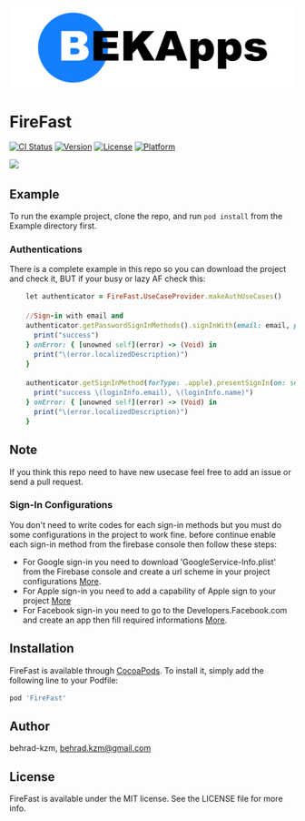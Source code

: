 <img src="https://github.com/behrad-kzm/BEKDesing/blob/master/Images/BEKHeader.png">

# FireFast

[![CI Status](https://img.shields.io/travis/behrad-kzm/FireFast.svg?style=flat)](https://travis-ci.org/behrad-kzm/FireFast)
[![Version](https://img.shields.io/cocoapods/v/FireFast.svg?style=flat)](https://cocoapods.org/pods/FireFast)
[![License](https://img.shields.io/cocoapods/l/FireFast.svg?style=flat)](https://cocoapods.org/pods/FireFast)
[![Platform](https://img.shields.io/cocoapods/p/FireFast.svg?style=flat)](https://cocoapods.org/pods/FireFast)

<img src="https://github.com/behrad-kzm/FireFast/blob/main/FireFastAppIcon.png">

## Example

To run the example project, clone the repo, and run `pod install` from the Example directory first.

### Authentications

There is a complete example in this repo so you can download the project and check it, BUT if your busy or lazy AF check this:

```ruby
    let authenticator = FireFast.UseCaseProvider.makeAuthUseCases()
    
    //Sign-in with email and  
    authenticator.getPasswordSignInMethods().signInWith(email: email, password: password) { [unowned self](loginInfo) -> (Void) in
      print("success")
    } onError: { [unowned self](error) -> (Void) in
      print("\(error.localizedDescription)")
    }

    authenticator.getSignInMethod(forType: .apple).presentSignIn(on: self) { [unowned self](loginInfo) -> (Void) in
      print("success \(loginInfo.email), \(loginInfo.name)")
    } onError: { [unowned self](error) -> (Void) in
      print("\(error.localizedDescription)")
    }
```

## Note

If you think this repo need to have new usecase feel free to add an issue or send a pull request.


### Sign-In Configurations

You don't need to write codes for each sign-in methods but you must do some configurations in the project to work fine.
before continue enable each sign-in method from the firebase console then follow these steps:

- For Google sign-in you need to download 'GoogleService-Info.plist' from the Firebase console and create a url scheme in your project configurations [More](https://firebase.google.com/docs/auth/ios/google-signin#2_implement_google_sign-in).
- For Apple sign-in you need to add a capability of Apple sign to your project [More](https://medium.com/@priya_talreja/sign-in-with-apple-using-swift-5cd8695a46b6)
- For Facebook sign-in you need to go to the Developers.Facebook.com and create an app then fill required informations [More](https://developers.facebook.com/docs/facebook-login/ios).
  

## Installation

FireFast is available through [CocoaPods](https://cocoapods.org). To install
it, simply add the following line to your Podfile:

```ruby
pod 'FireFast'
```

## Author

behrad-kzm, behrad.kzm@gmail.com

## License

FireFast is available under the MIT license. See the LICENSE file for more info.
